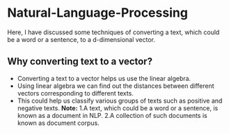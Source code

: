 # Natural-Language-Processing
Here, I have discussed some techniques of converting a text, which could be a word or a sentence, to a d-dimensional vector.

## Why converting text to a vector?
- Converting a text to a vector helps us use the linear algebra.
- Using linear algebra we can find out the distances between different vectors corresponding to different texts.
- This could help us classify various groups of texts such as positive and negative texts.
**Note:** 1.A text, which could be a word or a sentence, is known as a document in NLP.
          2.A collection of such documents is known as document corpus.

